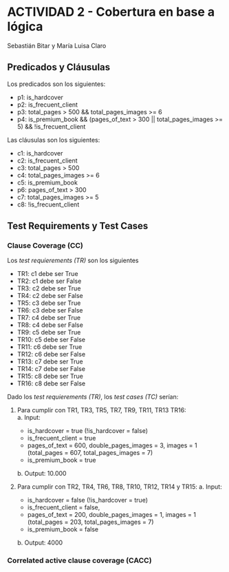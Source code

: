 # ACTIVIDAD 2 - Cobertura en base a lógica
Sebastián Bitar y María Luisa Claro  
  

## Predicados y Cláusulas

Los predicados son los siguientes: 
* p1: is_hardcover
* p2: is_frecuent_client 
* p3: total_pages > 500 && total_pages_images >= 6
* p4: is_premium_book && (pages_of_text > 300 || total_pages_images >= 5) && !is_frecuent_client

Las cláusulas son los siguientes: 
* c1: is_hardcover
* c2: is_frecuent_client
* c3: total_pages > 500 
* c4: total_pages_images >= 6
* c5: is_premium_book
* p6: pages_of_text > 300 
* c7: total_pages_images >= 5
* c8: !is_frecuent_client


## Test Requirements y Test Cases

### Clause Coverage (CC)

Los *test requierements (TR)* son los siguientes
* TR1: c1 debe ser True
* TR2: c1 debe ser False
* TR3: c2 debe ser True
* TR4: c2 debe ser False
* TR5: c3 debe ser True
* TR6: c3 debe ser False
* TR7: c4 debe ser True
* TR8: c4 debe ser False
* TR9: c5 debe ser True
* TR10: c5 debe ser False
* TR11: c6 debe ser True
* TR12: c6 debe ser False  
* TR13: c7 debe ser True
* TR14: c7 debe ser False  
* TR15: c8 debe ser True
* TR16: c8 debe ser False

Dado los *test requierements (TR)*, los *test cases (TC)* serían:  
1. Para cumplir con TR1, TR3, TR5, TR7, TR9, TR11, TR13 TR16:  
    a. Input:
    * is_hardcover = true (!is_hardcover = false) 
    * is_frecuent_client = true
    * pages_of_text = 600, double_pages_images = 3, images = 1 (total_pages = 607, total_pages_images = 7)
    * is_premium_book = true
            
    b. Output: 10.000

2. Para cumplir con TR2, TR4, TR6, TR8, TR10, TR12, TR14 y TR15:
    a. Input:
    * is_hardcover = false (!is_hardcover = true) 
    * is_frecuent_client = false, 
    * pages_of_text = 200, double_pages_images = 1, images = 1 (total_pages = 203, total_pages_images = 7)
    * is_premium_book = false
            
    b. Output: 4000



### Correlated active clause coverage (CACC)